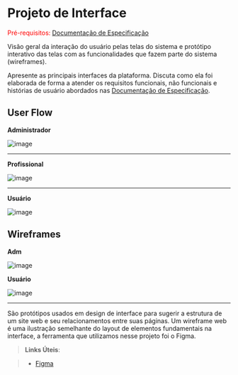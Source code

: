 
# Projeto de Interface

<span style="color:red">Pré-requisitos: <a href="2-Especificação do Projeto.md"> Documentação de Especificação</a></span>

Visão geral da interação do usuário pelas telas do sistema e protótipo interativo das telas com as funcionalidades que fazem parte do sistema (wireframes).

 Apresente as principais interfaces da plataforma. Discuta como ela foi elaborada de forma a atender os requisitos funcionais, não funcionais e histórias de usuário abordados nas <a href="2-Especificação do Projeto.md"> Documentação de Especificação</a>.

## User Flow

**Administrador**

![image](https://user-images.githubusercontent.com/114623537/197587096-02f59fa2-b3c5-4aca-b81b-265f4ad1064f.png)

-----------------------------------------------------------------------------------------------------------------------------------------------------------------------
 **Profissional**
 
 ![image](https://user-images.githubusercontent.com/114623537/197587262-532b3b1d-6632-46d5-95fa-d7bb2edad27a.png)

-----------------------------------------------------------------------------------------------------------------------------------------------------------------------
**Usuário**

![image](https://user-images.githubusercontent.com/114623537/197587497-f830506b-806f-4ea3-8d31-f5a4e886059f.png)









## Wireframes

**Adm**

![image](https://user-images.githubusercontent.com/114624183/204677366-afc90e22-a086-4afe-b5a8-ac80cbfd71db.png)

**Usuário**

![image](https://user-images.githubusercontent.com/114623537/197588360-866d9ff0-ad77-405d-b884-38103540177c.png)


-----------------------------------------------------------------------------------------------------------------------------------------------------------------------




São protótipos usados em design de interface para sugerir a estrutura de um site web e seu relacionamentos entre suas páginas. Um wireframe web é uma ilustração semelhante do layout de elementos fundamentais na interface, a ferramenta que utilizamos nesse projeto foi o Figma.
 
> **Links Úteis**:

> - [Figma](https://www.figma.com/)


